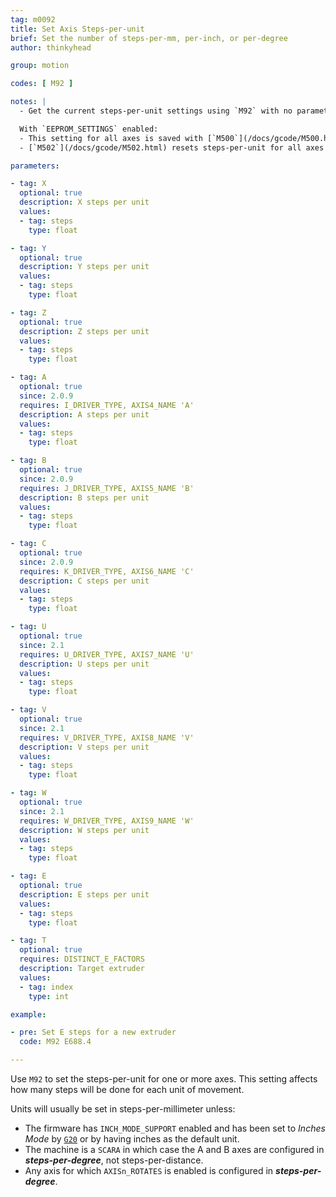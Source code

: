 ```yaml
---
tag: m0092
title: Set Axis Steps-per-unit
brief: Set the number of steps-per-mm, per-inch, or per-degree
author: thinkyhead

group: motion

codes: [ M92 ]

notes: |
  - Get the current steps-per-unit settings using `M92` with no parameters or [`M503`](/docs/gcode/M503.html) on older versions of Marlin.

  With `EEPROM_SETTINGS` enabled:
  - This setting for all axes is saved with [`M500`](/docs/gcode/M500.html) and loaded with [`M501`](/docs/gcode/M501.html).
  - [`M502`](/docs/gcode/M502.html) resets steps-per-unit for all axes to the values from `DEFAULT_AXIS_STEPS_PER_UNIT`.

parameters:

- tag: X
  optional: true
  description: X steps per unit
  values:
  - tag: steps
    type: float

- tag: Y
  optional: true
  description: Y steps per unit
  values:
  - tag: steps
    type: float

- tag: Z
  optional: true
  description: Z steps per unit
  values:
  - tag: steps
    type: float

- tag: A
  optional: true
  since: 2.0.9
  requires: I_DRIVER_TYPE, AXIS4_NAME 'A'
  description: A steps per unit
  values:
  - tag: steps
    type: float

- tag: B
  optional: true
  since: 2.0.9
  requires: J_DRIVER_TYPE, AXIS5_NAME 'B'
  description: B steps per unit
  values:
  - tag: steps
    type: float

- tag: C
  optional: true
  since: 2.0.9
  requires: K_DRIVER_TYPE, AXIS6_NAME 'C'
  description: C steps per unit
  values:
  - tag: steps
    type: float

- tag: U
  optional: true
  since: 2.1
  requires: U_DRIVER_TYPE, AXIS7_NAME 'U'
  description: U steps per unit
  values:
  - tag: steps
    type: float

- tag: V
  optional: true
  since: 2.1
  requires: V_DRIVER_TYPE, AXIS8_NAME 'V'
  description: V steps per unit
  values:
  - tag: steps
    type: float

- tag: W
  optional: true
  since: 2.1
  requires: W_DRIVER_TYPE, AXIS9_NAME 'W'
  description: W steps per unit
  values:
  - tag: steps
    type: float

- tag: E
  optional: true
  description: E steps per unit
  values:
  - tag: steps
    type: float

- tag: T
  optional: true
  requires: DISTINCT_E_FACTORS
  description: Target extruder
  values:
  - tag: index
    type: int

example:

- pre: Set E steps for a new extruder
  code: M92 E688.4

---
```


Use `M92` to set the steps-per-unit for one or more axes. This setting affects how many steps will be done for each unit of movement.

Units will usually be set in steps-per-millimeter unless:
- The firmware has `INCH_MODE_SUPPORT` enabled and has been set to *Inches Mode* by [`G20`](/docs/gcode/G020.html) or by having inches as the default unit.
- The machine is a `SCARA` in which case the A and B axes are configured in ***steps-per-degree***, not steps-per-distance.
- Any axis for which `AXISn_ROTATES` is enabled is configured in ***steps-per-degree***.

